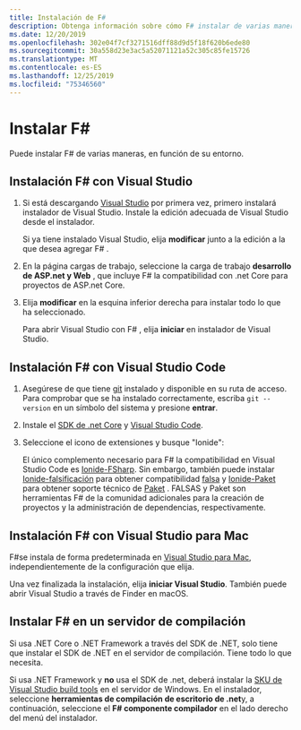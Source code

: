 ```yaml
---
title: Instalación de F#
description: Obtenga información sobre cómo F# instalar de varias maneras diferentes.
ms.date: 12/20/2019
ms.openlocfilehash: 302e04f7cf3271516dff88d9d5f18f620b6ede80
ms.sourcegitcommit: 30a558d23e3ac5a52071121a52c305c85fe15726
ms.translationtype: MT
ms.contentlocale: es-ES
ms.lasthandoff: 12/25/2019
ms.locfileid: "75346560"
---
```

# <a name="install-f"></a>Instalar F\#

Puede instalar F# de varias maneras, en función de su entorno.

## <a name="install-f-with-visual-studio"></a>Instalación F# con Visual Studio

1. Si está descargando [Visual Studio](https://visualstudio.microsoft.com/downloads/?utm_medium=microsoft&utm_source=docs.microsoft.com&utm_campaign=inline+link&utm_content=download+vs2019) por primera vez, primero instalará instalador de Visual Studio. Instale la edición adecuada de Visual Studio desde el instalador.

   Si ya tiene instalado Visual Studio, elija **modificar** junto a la edición a la que desea agregar F# .

2. En la página cargas de trabajo, seleccione la carga de trabajo **desarrollo de ASP.net y Web** , que incluye F# la compatibilidad con .net Core para proyectos de ASP.net Core.

3. Elija **modificar** en la esquina inferior derecha para instalar todo lo que ha seleccionado.

   Para abrir Visual Studio con F# , elija **iniciar** en instalador de Visual Studio.

## <a name="install-f-with-visual-studio-code"></a>Instalación F# con Visual Studio Code

1. Asegúrese de que tiene [git](https://git-scm.com/download) instalado y disponible en su ruta de acceso. Para comprobar que se ha instalado correctamente, escriba `git --version` en un símbolo del sistema y presione **entrar**.

2. Instale el [SDK de .net Core](https://dotnet.microsoft.com/download) y [Visual Studio Code](https://code.visualstudio.com).

3. Seleccione el icono de extensiones y busque "Ionide":

   El único complemento necesario para F# la compatibilidad en Visual Studio Code es [Ionide-FSharp](https://marketplace.visualstudio.com/items?itemName=Ionide.Ionide-fsharp). Sin embargo, también puede instalar [Ionide-falsificación](https://marketplace.visualstudio.com/items?itemName=Ionide.Ionide-FAKE) para obtener compatibilidad [falsa](https://fake.build/) y [Ionide-Paket](https://marketplace.visualstudio.com/items?itemName=Ionide.Ionide-Paket) para obtener soporte técnico de [Paket](https://fsprojects.github.io/Paket/) . FALSAS y Paket son herramientas F# de la comunidad adicionales para la creación de proyectos y la administración de dependencias, respectivamente.

## <a name="install-f-with-visual-studio-for-mac"></a>Instalación F# con Visual Studio para Mac

F#se instala de forma predeterminada en [Visual Studio para Mac](https://visualstudio.microsoft.com/vs/mac/?utm_medium=microsoft&utm_source=docs.microsoft.com&utm_campaign=inline+link), independientemente de la configuración que elija.

Una vez finalizada la instalación, elija **iniciar Visual Studio**. También puede abrir Visual Studio a través de Finder en macOS.

## <a name="install-f-on-a-build-server"></a>Instalar F# en un servidor de compilación

Si usa .NET Core o .NET Framework a través del SDK de .NET, solo tiene que instalar el SDK de .NET en el servidor de compilación. Tiene todo lo que necesita.

Si usa .NET Framework y **no** usa el SDK de .net, deberá instalar la [SKU de Visual Studio build tools](https://visualstudio.microsoft.com/thank-you-downloading-visual-studio/?sku=BuildTools&rel=16) en el servidor de Windows. En el instalador, seleccione **herramientas de compilación de escritorio de .net**y, a continuación, seleccione el  **F# componente compilador** en el lado derecho del menú del instalador.
